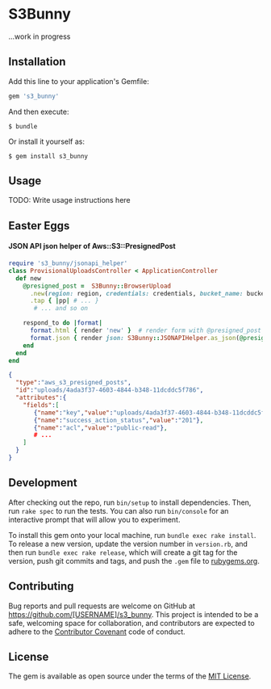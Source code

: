 # S3Bunny

...work in progress

## Installation

Add this line to your application's Gemfile:

```ruby
gem 's3_bunny'
```

And then execute:

    $ bundle

Or install it yourself as:

    $ gem install s3_bunny

## Usage

TODO: Write usage instructions here



## Easter Eggs

#### JSON API json helper of Aws::S3::PresignedPost


```ruby
require 's3_bunny/jsonapi_helper'
class ProvisionalUploadsController < ApplicationController
  def new
    @presigned_post =  S3Bunny::BrowserUpload
      .new(region: region, credentials: credentials, bucket_name: bucket_name)
      .tap { |pp| # ... }
       # ... and so on

    respond_to do |format|
      format.html { render 'new' }  # render form with @presigned_post
      format.json { render json: S3Bunny::JSONAPIHelper.as_json(@presigned_post) } # json fields
    end
  end
end
```

```json
{
  "type":"aws_s3_presigned_posts",
  "id":"uploads/4ada3f37-4603-4844-b348-11dcddc5f786",
  "attributes":{
    "fields":[
       {"name":"key","value":"uploads/4ada3f37-4603-4844-b348-11dcddc5f786"},
       {"name":"success_action_status","value":"201"},
       {"name":"acl","value":"public-read"},
       # ...
    ]
  }
}
```


## Development

After checking out the repo, run `bin/setup` to install dependencies. Then, run `rake spec` to run the tests. You can also run `bin/console` for an interactive prompt that will allow you to experiment.

To install this gem onto your local machine, run `bundle exec rake install`. To release a new version, update the version number in `version.rb`, and then run `bundle exec rake release`, which will create a git tag for the version, push git commits and tags, and push the `.gem` file to [rubygems.org](https://rubygems.org).

## Contributing

Bug reports and pull requests are welcome on GitHub at https://github.com/[USERNAME]/s3_bunny. This project is intended to be a safe, welcoming space for collaboration, and contributors are expected to adhere to the [Contributor Covenant](contributor-covenant.org) code of conduct.


## License

The gem is available as open source under the terms of the [MIT License](http://opensource.org/licenses/MIT).

